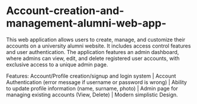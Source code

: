 # Account-creation-and-management-alumni-web-app-
This web application allows users to create, manage, and customize their accounts on a university alumni website. It includes access control features and user authentication. The application features an admin dashboard, where admins can view, edit, and delete registered user accounts, with exclusive access to a unique admin page.

Features:
Account/Profile creation/signup and login system | Account Authentication (error message if username or password is wrong) | Ability to update profile information (name, surname, photo) | Admin page for managing existing accounts (View, Delete) | Modern simplistic Design.
